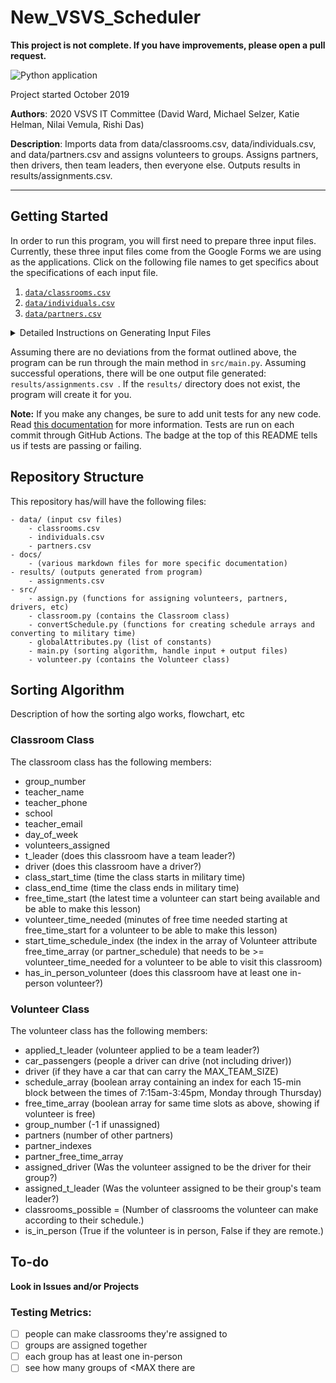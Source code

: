 # New_VSVS_Scheduler

**This project is not complete. If you have improvements, please open a pull request.**

![Python application](https://github.com/VanderbiltSVS/New_VSVS_Scheduler/workflows/Python%20application/badge.svg?branch=develop)

Project started October 2019

**Authors**: 2020 VSVS IT Committee (David Ward, Michael Selzer, Katie Helman, Nilai Vemula, Rishi Das)

**Description**: Imports data from data/classrooms.csv, data/individuals.csv, and data/partners.csv and assigns
 volunteers to groups. Assigns partners, then drivers, then team leaders, then everyone else. Outputs results in results/assignments.csv.

<hr>

## Getting Started

In order to run this program, you will first need to prepare three input files. Currently, these three input files
 come from the Google Forms we are using as the applications. Click on the following file names to get specifics
  about the specifications of each input file.
1. [`data/classrooms.csv`](docs/classrooms.md)
2. [`data/individuals.csv`](docs/individuals.md)
3. [`data/partners.csv`](docs/partners.md)

<details><summary>Detailed Instructions on Generating Input Files</summary>
<p>

Before running:
  1. Export the responses to the individual application to csv and call it individuals.csv
  2. Export the responses to the partner application to csv and call it partners.csv
  3. Copy and paste (don't export) the classroom table from Access with headings and call it classrooms.csv (or manually collate responses from teacher sign up form)
  4. Place individuals.csv, partners.csv, and classrooms.csv into the data directory of this program

</p>
</details>

Assuming there are no deviations from the format outlined above, the program can be run through the main method in
 `src/main.py`. Assuming successful operations, there will be one output file generated: `results/assignments.csv
 `. If the `results/` directory does not exist, the program will create it for you.
 
**Note:** If you make any changes, be sure to add unit tests for any new code. Read [this documentation](docs/automated_testing.md) for more information. Tests are run on each
commit through GitHub Actions. The badge at the top of this README tells us if tests are passing or failing.
 
## Repository Structure

This repository has/will have the following files:
```
- data/ (input csv files)
    - classrooms.csv
    - individuals.csv
    - partners.csv
- docs/
    - (various markdown files for more specific documentation)
- results/ (outputs generated from program)
    - assignments.csv
- src/
    - assign.py (functions for assigning volunteers, partners, drivers, etc)
    - classroom.py (contains the Classroom class)
    - convertSchedule.py (functions for creating schedule arrays and converting to military time)
    - globalAttributes.py (list of constants)
    - main.py (sorting algorithm, handle input + output files)
    - volunteer.py (contains the Volunteer class) 
```
 
 
## Sorting Algorithm

Description of how the sorting algo works, flowchart, etc

### Classroom Class

The classroom class has the following members:

- group_number
- teacher_name
- teacher_phone
- school
- teacher_email
- day_of_week
- volunteers_assigned
- t_leader (does this classroom have a team leader?)
- driver (does this classroom have a driver?)
- class_start_time (time the class starts in military time)
- class_end_time (time the class ends in military time)
- free_time_start (the latest time a volunteer can start being available and be able to make this lesson)
- volunteer_time_needed (minutes of free time needed starting at free_time_start for a volunteer to be able to make
 this lesson)
- start_time_schedule_index (the index in the array of Volunteer attribute free_time_array (or partner_schedule) that needs to be >= volunteer_time_needed for a volunteer to be able to visit this classroom)
- has_in_person_volunteer (does this classroom have at least one in-person volunteer?)

### Volunteer Class

The volunteer class has the following members:

- applied_t_leader (volunteer applied to be a team leader?)
- car_passengers (people a driver can drive (not including driver))
- driver (if they have a car that can carry the MAX_TEAM_SIZE)
- schedule_array (boolean array containing an index for each 15-min block between the times of 7:15am-3:45pm, Monday through Thursday)
- free_time_array (boolean array for same time slots as above, showing if volunteer is free)
- group_number (-1 if unassigned)
- partners (number of other partners)
- partner_indexes
- partner_free_time_array
- assigned_driver (Was the volunteer assigned to be the driver for their group?)
- assigned_t_leader (Was the volunteer assigned to be their group's team leader?)
- classrooms_possible = (Number of classrooms the volunteer can make according to their schedule.)
- is_in_person (True if the volunteer is in person, False if they are remote.)

## To-do

**Look in Issues and/or Projects**

### Testing Metrics:
- [ ] people can make classrooms they're assigned to
- [ ] groups are assigned together
- [ ] each group has at least one in-person
- [ ] see how many groups of <MAX there are
